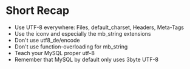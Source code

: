 # Short Recap

* <!-- .element: class="fragment"-->Use UTF-8 everywhere: Files, default_charset, Headers, Meta-Tags
* <!-- .element: class="fragment"-->Use the iconv and especially the mb_string extensions
* <!-- .element: class="fragment"-->Don't use utf8_de/encode
* <!-- .element: class="fragment"-->Don't use function-overloading for mb_string
* <!-- .element: class="fragment"-->Teach your MySQL proper utf-8
* <!-- .element: class="fragment"-->Remember that MySQL by default only uses 3byte UTF-8
